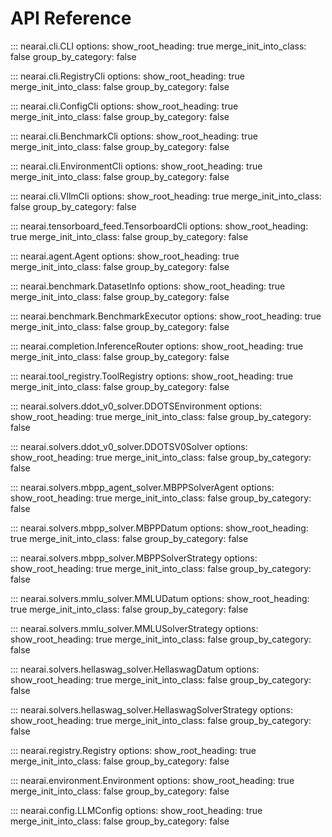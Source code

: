 # API Reference

::: nearai.cli.CLI 
    options: 
        show_root_heading: true 
        merge_init_into_class: false 
        group_by_category: false

::: nearai.cli.RegistryCli
    options:
        show_root_heading: true
        merge_init_into_class: false
        group_by_category: false

::: nearai.cli.ConfigCli
    options:
        show_root_heading: true
        merge_init_into_class: false
        group_by_category: false

::: nearai.cli.BenchmarkCli
    options:
        show_root_heading: true
        merge_init_into_class: false
        group_by_category: false

::: nearai.cli.EnvironmentCli
    options:
        show_root_heading: true
        merge_init_into_class: false
        group_by_category: false

::: nearai.cli.VllmCli
    options:
        show_root_heading: true
        merge_init_into_class: false
        group_by_category: false

::: nearai.tensorboard_feed.TensorboardCli
    options:
        show_root_heading: true
        merge_init_into_class: false
        group_by_category: false

::: nearai.agent.Agent
    options:
        show_root_heading: true
        merge_init_into_class: false
        group_by_category: false

::: nearai.benchmark.DatasetInfo
    options:
        show_root_heading: true
        merge_init_into_class: false
        group_by_category: false

::: nearai.benchmark.BenchmarkExecutor
    options:
        show_root_heading: true
        merge_init_into_class: false
        group_by_category: false

::: nearai.completion.InferenceRouter
    options:
        show_root_heading: true
        merge_init_into_class: false
        group_by_category: false

::: nearai.tool_registry.ToolRegistry
    options:
        show_root_heading: true
        merge_init_into_class: false
        group_by_category: false

::: nearai.solvers.ddot_v0_solver.DDOTSEnvironment
    options:
        show_root_heading: true
        merge_init_into_class: false
        group_by_category: false

::: nearai.solvers.ddot_v0_solver.DDOTSV0Solver
    options:
        show_root_heading: true
        merge_init_into_class: false
        group_by_category: false

::: nearai.solvers.mbpp_agent_solver.MBPPSolverAgent
    options:
        show_root_heading: true
        merge_init_into_class: false
        group_by_category: false

::: nearai.solvers.mbpp_solver.MBPPDatum
    options:
        show_root_heading: true
        merge_init_into_class: false
        group_by_category: false

::: nearai.solvers.mbpp_solver.MBPPSolverStrategy
    options:
        show_root_heading: true
        merge_init_into_class: false
        group_by_category: false

::: nearai.solvers.mmlu_solver.MMLUDatum
    options:
        show_root_heading: true
        merge_init_into_class: false
        group_by_category: false

::: nearai.solvers.mmlu_solver.MMLUSolverStrategy
    options:
        show_root_heading: true
        merge_init_into_class: false
        group_by_category: false

::: nearai.solvers.hellaswag_solver.HellaswagDatum
    options:
        show_root_heading: true
        merge_init_into_class: false
        group_by_category: false

::: nearai.solvers.hellaswag_solver.HellaswagSolverStrategy
    options:
        show_root_heading: true
        merge_init_into_class: false
        group_by_category: false

::: nearai.registry.Registry
    options:
        show_root_heading: true
        merge_init_into_class: false
        group_by_category: false

::: nearai.environment.Environment
    options:
        show_root_heading: true
        merge_init_into_class: false
        group_by_category: false

::: nearai.config.LLMConfig
    options:
        show_root_heading: true
        merge_init_into_class: false
        group_by_category: false
